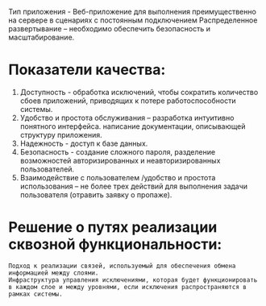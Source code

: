 Тип приложения - Веб-приложение для выполнения преимущественно на сервере в сценариях с постоянным подключением
Распределенное развертывание – необходимо обеспечить безопасность и масштабирование.
# Показатели качества:
1. Доступность - обработка исключений, чтобы сократить количество сбоев приложений, приводящих к потере работоспособности системы.
2. Удобство и простота обслуживания – разработка интуитивно понятного интерфейса. написание документации, описывающей структуру приложения. 
3. Надежность - доступ к базе данных.
4. Безопасность - создание сложного пароля, разделение возможностей авторизированных и неавторизированных пользователей.
5. Взаимодействие с пользователем /удобство и простота использования – не более трех действий для выполнения задачи пользователя (отравить заявку о пропаже).
# Решение о путях реализации сквозной функциональности:
    Подход к реализации связей, используемый для обеспечения обмена информацией между слоями.
    Инфраструктура управления исключениями, которая будет функционировать в каждом слое и между уровнями, если исключения распространяются в рамках системы. 
